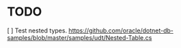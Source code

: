 ﻿# TODO
[ ] Test nested types. https://github.com/oracle/dotnet-db-samples/blob/master/samples/udt/Nested-Table.cs
